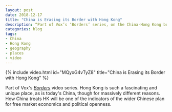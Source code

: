 ```yaml
---
layout: post
date: 2018-12-17
title: "China is Erasing its Border with Hong Kong"
description: “Part of Vox’s ‘Borders’ series, on the China-Hong Kong border.”
categories: blog
tags:
- China
- Hong Kong
- geography
- places
- video
---
```


{% include video.html id="MQyxG4vTyZ8" title="China is Erasing its Border with Hong Kong" %}

Part of Vox's _[Borders](https://www.youtube.com/playlist?list=PLJ8cMiYb3G5cEIWi56dV_caS1M0i9Kgmb "Vox Borders")_ video series. Hong Kong is such a fascinating and unique place, as is today's China, though for massively different reasons. How China treats HK will be one of the indicators of the wider Chinese plan for free market economics and political openness.
